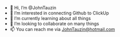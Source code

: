 - 👋 Hi, I’m @JohnTauzin
- 👀 I’m interested in connecting Github to ClickUp
- 🌱 I’m currently learning about all things
- 💞️ I’m looking to collaborate on many things
- 📫 You can reach me via JohnTauzin@hotmail.com

<!---
JohnTauzin/JohnTauzin is a ✨ special ✨ repository because its `README.md` (this file) appears on your GitHub profile.
You can click the Preview link to take a look at your changes.
--->
